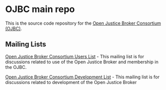 # OJBC main repo
This is the source code repository for the [Open Justice Broker Consortium (OJBC)](http://www.ojbc.org).

## Mailing Lists

[Open Justice Broker Consortium Users List](https://groups.google.com/forum/#!forum/ojbc-users) - This mailing list is for discussions related to use of the Open Justice Broker and membership in the OJBC. 

[Open Justice Broker Consortium Development List](https://groups.google.com/forum/#!forum/ojbc-dev) - This mailing list is for discussions related to development of the Open Justice Broker
